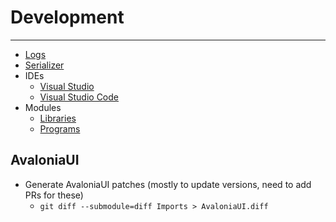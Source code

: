 

# Development
---
* [Logs](Logs.md)
* [Serializer](Serializer.md)
* IDEs
  * [Visual Studio](IDEs/VisualStudio.md)
  * [Visual Studio Code](IDEs/VisualStudioCode.md)
* Modules
  * [Libraries](Modules/Libraries.md)
  * [Programs](Modules/Programs.md)


## AvaloniaUI
  - Generate AvaloniaUI patches (mostly to update versions, need to add PRs for these)
    - `git diff --submodule=diff Imports > AvaloniaUI.diff`